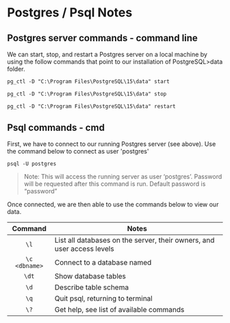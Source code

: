 # Postgres / Psql Notes

## Postgres server commands - command line
We can start, stop, and restart a Postgres server on a local machine by using the follow commands that point to our installation of PostgreSQL>data folder.

```markdown
pg_ctl -D "C:\Program Files\PostgreSQL\15\data" start
```
```markdown
pg_ctl -D "C:\Program Files\PostgreSQL\15\data" stop
```
```markdown
pg_ctl -D "C:\Program Files\PostgreSQL\15\data" restart
```

## Psql commands - cmd

First, we have to connect to our running Postgres server (see above). Use the command below to connect as user 'postgres'

```
psql -U postgres
```
>Note:  This will access the running server as user ‘postgres’. Password will be requested after this command is run. Default password is “password”

Once connected, we are then able to use the commands below to view our data.

| Command | Notes |
| :---: |-------|
|`\l`   | List all databases on the server, their owners, and user access levels |
|`\c <dbname>`  |Connect to a database named <dbname>
|`\dt`  |Show database tables
|`\d` <tablename>  |Describe table schema
|`\q`   |Quit psql, returning to terminal
|`\?`   |Get help, see list of available commands

